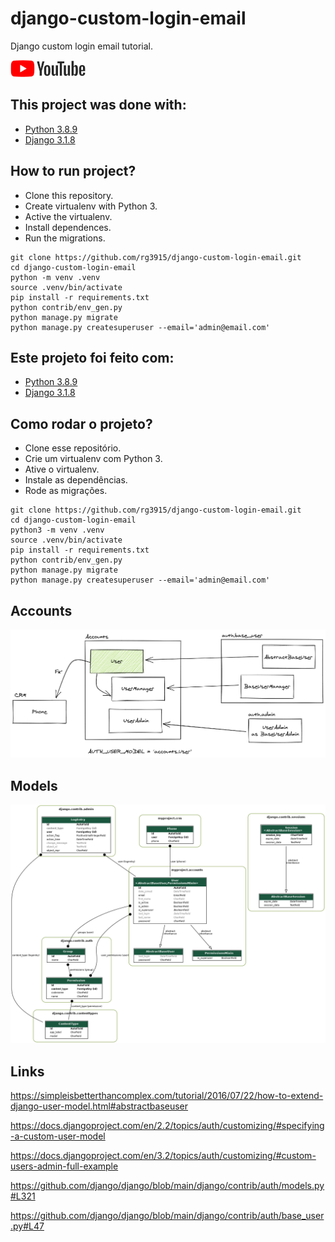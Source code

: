 # django-custom-login-email

Django custom login email tutorial.

<a href="https://youtu.be/dXdMD3LBUvA">
    <img src="img/youtube.png">
</a>

## This project was done with:

* [Python 3.8.9](https://www.python.org/)
* [Django 3.1.8](https://www.djangoproject.com/)

## How to run project?

* Clone this repository.
* Create virtualenv with Python 3.
* Active the virtualenv.
* Install dependences.
* Run the migrations.

```
git clone https://github.com/rg3915/django-custom-login-email.git
cd django-custom-login-email
python -m venv .venv
source .venv/bin/activate
pip install -r requirements.txt
python contrib/env_gen.py
python manage.py migrate
python manage.py createsuperuser --email='admin@email.com'
```

## Este projeto foi feito com:

* [Python 3.8.9](https://www.python.org/)
* [Django 3.1.8](https://www.djangoproject.com/)

## Como rodar o projeto?

* Clone esse repositório.
* Crie um virtualenv com Python 3.
* Ative o virtualenv.
* Instale as dependências.
* Rode as migrações.

```
git clone https://github.com/rg3915/django-custom-login-email.git
cd django-custom-login-email
python3 -m venv .venv
source .venv/bin/activate
pip install -r requirements.txt
python contrib/env_gen.py
python manage.py migrate
python manage.py createsuperuser --email='admin@email.com'
```

## Accounts

![img/diagram0.png](img/diagram0.png)

## Models

![img/models.png](img/models.png)

## Links

https://simpleisbetterthancomplex.com/tutorial/2016/07/22/how-to-extend-django-user-model.html#abstractbaseuser

https://docs.djangoproject.com/en/2.2/topics/auth/customizing/#specifying-a-custom-user-model

https://docs.djangoproject.com/en/3.2/topics/auth/customizing/#custom-users-admin-full-example

https://github.com/django/django/blob/main/django/contrib/auth/models.py#L321

https://github.com/django/django/blob/main/django/contrib/auth/base_user.py#L47


